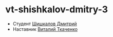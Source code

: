 # vt-shishkalov-dmitry-3

* Студент [Шишкалов Дмитрий](https://t.me/Dmitry_Sh64)
* Наставник [Виталий Ткаченко](https://t.me/Vitalik_Tkachenko_tlt)
